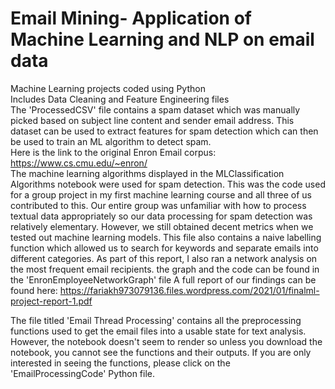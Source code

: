 # Email Mining- Application of Machine Learning and NLP on email data
Machine Learning projects coded using Python
\
Includes Data Cleaning and Feature Engineering files <br>
The 'ProcessedCSV' file contains a spam dataset which was manually picked based on subject line content and sender email address. This dataset can be used to extract features for spam detection which can then be used to train an ML algorithm to detect spam. <br>
Here is the link to the original Enron Email corpus: https://www.cs.cmu.edu/~enron/ <br>
The machine learning algorithms displayed in the MLClassification Algorithms notebook were used for spam detection. This was the code used for a group project in my first machine learning course and all three of us contributed to this. Our entire group was unfamiliar with how to process textual data appropriately so our data processing for spam detection was relatively elementary. However, we still obtained decent metrics when we tested out machine learning models. This file also contains a naive labelling function which allowed us to search for keywords and separate emails into different categories.
As part of this report, I also ran a network analysis on the most frequent email recipients. the graph and the code can be found in the 'EnronEmployeeNetworkGraph' file
A full report of our findings can be found here: https://fariakh973079136.files.wordpress.com/2021/01/finalml-project-report-1.pdf <br>

The file titled 'Email Thread Processing' contains all the preprocessing functions used to get the email files into a usable state for text analysis. However, the notebook doesn't seem to render so unless you download the notebook, you cannot see the functions and their outputs. If you are only interested in seeing the functions, please click on the 'EmailProcessingCode' Python file.


